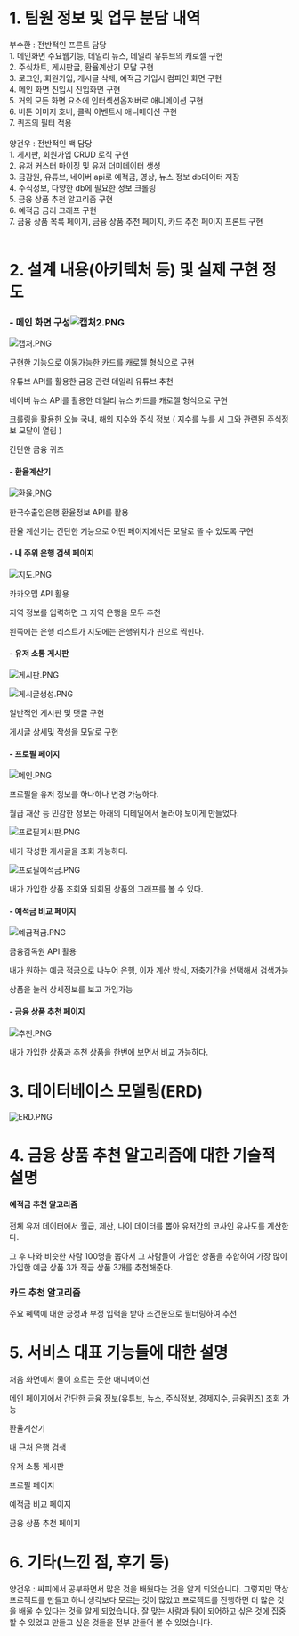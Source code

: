 # 1. 팀원 정보 및 업무 분담 내역

  부수환 : 전반적인 프론트 담당 <br>
        1. 메인화면 주요웹기능, 데일리 뉴스, 데일리 유튜브의 캐로젤 구현 <br>
        2. 주식차트, 게시판글, 환율계산기 모달 구현 <br>
        3. 로그인, 회원가입, 게시글 삭제, 예적금 가입시 컴파인 화면 구현 <br>
        4. 메인 화면 진입시 진입화면 구현 <br>
        5. 거의 모든 화면 요소에 인터섹션옵져버로 애니메이션 구현  <br>
        6. 버튼 이미지 호버, 클릭 이벤트시 애니메이션 구현 <br>
        7. 퀴즈의 필터 적용 <br>
 <br>
  양건우 : 전반적인 백 담당 <br>
        1. 게시판, 회원가입 CRUD 로직 구현 <br>
        2. 유저 커스터 마이징 및 유저 더미데이터 생성 <br>
        3. 금감원, 유튜브, 네이버 api로 예적금, 영상, 뉴스 정보 db데이터 저장 <br>
        4. 주식정보, 다양한 db에 필요한 정보 크롤링 <br>
        5. 금융 상품 추천 알고리즘 구현  <br>
        6. 예적금 금리 그래프 구현  <br>
        7. 금융 상품 목록 페이지, 금융 상품 추천 페이지, 카드 추천 페이지 프론트 구현 <br>
 <br>
# 2. 설계 내용(아키텍처 등) 및 실제 구현 정도

### - 메인 화면 구성![캡처2.PNG](./readme_img/캡처.PNG)

![캡처.PNG](./readme_img/캡처2.PNG)

구현한 기능으로 이동가능한 카드를 캐로젤 형식으로 구현

유튜브 API를 활용한 금융 관련 데일리 유튜브 추천 

네이버 뉴스 API를 활용한 데일리 뉴스 카드를 캐로젤 형식으로 구현

크롤링을 활용한 오늘 국내, 해외 지수와 주식 정보 ( 지수를 누를 시 그와 관련된 주식정보 모달이 열림 )

간단한 금융 퀴즈

#### - 환율계산기

![환율.PNG](./readme_img/환율.PNG)

한국수출입은행 환율정보 API를 활용

환율 계산기는 간단한 기능으로 어떤 페이지에서든 모달로 뜰 수 있도록 구현

#### - 내 주위 은행 검색 페이지
![지도.PNG](./readme_img/지도.PNG)

카카오맵 API 활용

지역 정보를 입력하면 그 지역 은행을 모두 추천

왼쪽에는 은행 리스트가 지도에는 은행위치가 핀으로 찍힌다.

#### - 유저 소통 게시판

![게시판.PNG](./readme_img/게시판.PNG)

![게시글생성.PNG](./readme_img/게시글생성.PNG)

일반적인 게시판 및 댓글 구현

게시글 상세및 작성을 모달로 구현

#### - 프로필 페이지

![메인.PNG](./readme_img/메인.PNG)

프로필을 유저 정보를 하나하나 변경 가능하다.

월급 재산 등 민감한 정보는 아래의 디테일에서 눌러야 보이게 만들었다.

![프로필게시판.PNG](./readme_img/프로필게시판.PNG)

내가 작성한 게시글을 조회 가능하다.

![프로필예적금.PNG](./readme_img/프로필예적금.PNG)

내가 가입한 상품 조회와 되회된 상품의 그래프를 볼 수 있다.

#### - 예적금 비교 페이지

![예금적금.PNG](./readme_img/예금적금.PNG)

금융감독원 API 활용

내가 원하는 예금 적금으로 나누어 은행, 이자 계산 방식, 저축기간을 선택해서 검색가능

상품을 눌러 상세정보를 보고 가입가능

#### - 금융 상품 추천 페이지

![추천.PNG](./readme_img/추천.PNG)

내가 가입한 상품과 추천 상품을 한번에 보면서 비교 가능하다.

# 3. 데이터베이스 모델링(ERD)

![ERD.PNG](./readme_img/ERD.PNG)

# 4. 금융 상품 추천 알고리즘에 대한 기술적 설명

#### 예적금 추천 알고리즘

전체 유저 데이터에서 월급, 제산, 나이 데이터를 뽑아 유저간의 코사인 유사도를 계산한다.

그 후 나와 비슷한 사람 100명을 뽑아서 그 사람들이 가입한 상품을 추합하여 가장 많이 가입한 예금 상품 3개 적금 상품 3개를 추천해준다.

### 카드 추천 알고리즘

주요 혜택에 대한 긍정과 부정 입력을 받아 조건문으로 필터링하여 추천

# 5. 서비스 대표 기능들에 대한 설명

처음 화면에서 물이 흐르는 듯한 애니메이션 

메인 페이지에서 간단한 금융 정보(유튜브, 뉴스, 주식정보, 경제지수, 금융퀴즈) 조회 가능

환율계산기

내 근처 은행 검색

유저 소통 게시판

프로필 페이지

예적금 비교 페이지

금융 상품 추천 페이지

# 6. 기타(느낀 점, 후기 등)

양건우 : 싸피에서 공부하면서 많은 것을 배웠다는 것을 알게 되었습니다. 그렇지만 막상 프로젝트를 만들고 하니 생각보다 모르는 것이 많았고 프로젝트를 진행하면 더 많은 것을 배울 수 있다는 것을 알게 되었습니다. 잘 맞는 사람과 팀이 되어하고 싶은 것에 집중할 수 있었고 만들고 싶은 것들을 전부 만들어 볼 수 있었습니다.
